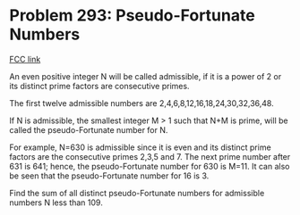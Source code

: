 # Problem 293: Pseudo-Fortunate Numbers

[FCC link](https://www.freecodecamp.org/learn/coding-interview-prep/project-euler/problem-293-pseudo-fortunate-numbers)

An even positive integer N will be called admissible, if it is a power of 2 or
its distinct prime factors are consecutive primes.

The first twelve admissible numbers are 2,4,6,8,12,16,18,24,30,32,36,48.

If N is admissible, the smallest integer M > 1 such that N+M is prime, will be
called the pseudo-Fortunate number for N.

For example, N=630 is admissible since it is even and its distinct prime factors
are the consecutive primes 2,3,5 and 7. The next prime number after 631 is 641;
hence, the pseudo-Fortunate number for 630 is M=11. It can also be seen that the
pseudo-Fortunate number for 16 is 3.

Find the sum of all distinct pseudo-Fortunate numbers for admissible numbers N
less than 109.

